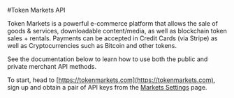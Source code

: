 #Token Markets API

Token Markets is a powerful e-commerce platform that allows the sale of goods & services, downloadable content/media, as well as blockchain token sales + rentals. 
Payments can be accepted in Credit Cards (via Stripe) as well as Cryptocurrencies such as Bitcoin and other tokens. 

See the documentation below to learn how to use both the public and private merchant API methods.

To start, head to [https://tokenmarkets.com](https://tokenmarkets.com), sign up and obtain a pair of API keys from the [Markets Settings](https://tokenmarkets.com/account/edit) page.
